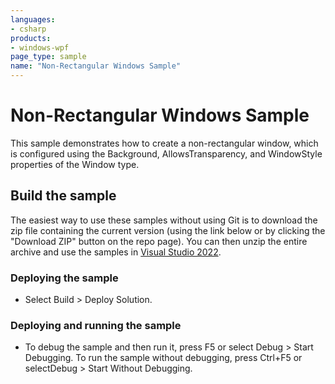 ```yaml
---
languages:
- csharp
products:
- windows-wpf
page_type: sample
name: "Non-Rectangular Windows Sample"
---
```

# Non-Rectangular Windows Sample
This sample demonstrates how to create a non-rectangular window, which is configured using the Background, AllowsTransparency, and WindowStyle properties of the Window type.

## Build the sample
The easiest way to use these samples without using Git is to download the zip file containing the current version (using the link below or by clicking the "Download ZIP" button on the repo page). You can then unzip the entire archive and use the samples in [Visual Studio 2022](https://www.visualstudio.com/wpf-vs).

### Deploying the sample
- Select Build > Deploy Solution. 

### Deploying and running the sample
- To debug the sample and then run it, press F5 or select Debug >  Start Debugging. To run the sample without debugging, press Ctrl+F5 or selectDebug > Start Without Debugging. 
